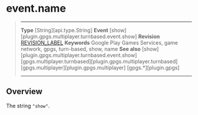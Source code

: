 # event.name

> --------------------- ------------------------------------------------------------------------------------------
> __Type__              [String][api.type.String]
> __Event__             [show][plugin.gpgs.multiplayer.turnbased.event.show]
> __Revision__          [REVISION_LABEL](REVISION_URL)
> __Keywords__          Google Play Games Services, game network, gpgs, turn-based, show, name
> __See also__          [show][plugin.gpgs.multiplayer.turnbased.event.show]
>						[gpgs.multiplayer.turnbased][plugin.gpgs.multiplayer.turnbased]
>						[gpgs.multiplayer][plugin.gpgs.multiplayer]
>                       [gpgs.*][plugin.gpgs]
> --------------------- ------------------------------------------------------------------------------------------

## Overview

The string `"show"`.